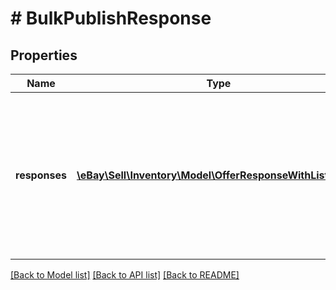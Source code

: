 # # BulkPublishResponse

## Properties

Name | Type | Description | Notes
------------ | ------------- | ------------- | -------------
**responses** | [**\eBay\Sell\Inventory\Model\OfferResponseWithListingId[]**](OfferResponseWithListingId.md) | A node is returned under the responses container to indicate the success or failure of each offer that the seller was attempting to publish. | [optional]

[[Back to Model list]](../../README.md#models) [[Back to API list]](../../README.md#endpoints) [[Back to README]](../../README.md)

